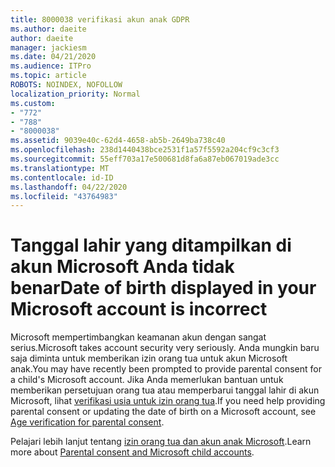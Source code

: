 ```yaml
---
title: 8000038 verifikasi akun anak GDPR
ms.author: daeite
author: daeite
manager: jackiesm
ms.date: 04/21/2020
ms.audience: ITPro
ms.topic: article
ROBOTS: NOINDEX, NOFOLLOW
localization_priority: Normal
ms.custom:
- "772"
- "788"
- "8000038"
ms.assetid: 9039e40c-62d4-4658-ab5b-2649ba738c40
ms.openlocfilehash: 238d1440438bce2531f1a57f5592a204cf9c3cf3
ms.sourcegitcommit: 55eff703a17e500681d8fa6a87eb067019ade3cc
ms.translationtype: MT
ms.contentlocale: id-ID
ms.lasthandoff: 04/22/2020
ms.locfileid: "43764983"
---
```

# <a name="date-of-birth-displayed-in-your-microsoft-account-is-incorrect"></a><span data-ttu-id="ffb03-102">Tanggal lahir yang ditampilkan di akun Microsoft Anda tidak benar</span><span class="sxs-lookup"><span data-stu-id="ffb03-102">Date of birth displayed in your Microsoft account is incorrect</span></span>

<span data-ttu-id="ffb03-103">Microsoft mempertimbangkan keamanan akun dengan sangat serius.</span><span class="sxs-lookup"><span data-stu-id="ffb03-103">Microsoft takes account security very seriously.</span></span> <span data-ttu-id="ffb03-104">Anda mungkin baru saja diminta untuk memberikan izin orang tua untuk akun Microsoft anak.</span><span class="sxs-lookup"><span data-stu-id="ffb03-104">You may have recently been prompted to provide parental consent for a child's Microsoft account.</span></span> <span data-ttu-id="ffb03-105">Jika Anda memerlukan bantuan untuk memberikan persetujuan orang tua atau memperbarui tanggal lahir di akun Microsoft, lihat [verifikasi usia untuk izin orang tua](https://go.microsoft.com/fwlink/p/?linkid=874364).</span><span class="sxs-lookup"><span data-stu-id="ffb03-105">If you need help providing parental consent or updating the date of birth on a Microsoft account, see [Age verification for parental consent](https://go.microsoft.com/fwlink/p/?linkid=874364).</span></span>
  
<span data-ttu-id="ffb03-106">Pelajari lebih lanjut tentang [izin orang tua dan akun anak Microsoft](https://go.microsoft.com/fwlink/p/?linkid=874365).</span><span class="sxs-lookup"><span data-stu-id="ffb03-106">Learn more about [Parental consent and Microsoft child accounts](https://go.microsoft.com/fwlink/p/?linkid=874365).</span></span>
  